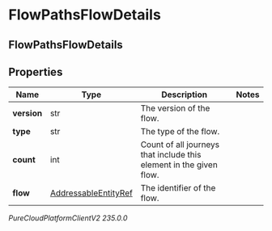 # FlowPathsFlowDetails

## FlowPathsFlowDetails

## Properties

|Name | Type | Description | Notes|
|------------ | ------------- | ------------- | -------------|
| **version** | str | The version of the flow. | |
| **type** | str | The type of the flow. | |
| **count** | int | Count of all journeys that include this element in the given flow. | |
| **flow** | [AddressableEntityRef](AddressableEntityRef) | The identifier of the flow. | |



_PureCloudPlatformClientV2 235.0.0_
